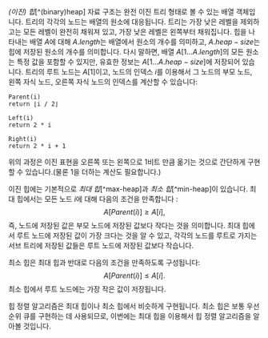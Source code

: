*(이진) 힙*[^(binary)heap] 자료 구조는 완전 이진 트리 형태로 볼 수 있는 배열 객체입니다. 트리의 각각의 노드는 배열의 원소에 대응됩니다. 트리는 가장 낮은 레벨을 제외하고는 모든 레벨이 완전히 채워져 있고, 가장 낮은 레벨은 왼쪽부터 채워집니다. 힙을 나타내는 배열 $A$에 대해 $A.length$는 배열에서 원소의 개수를 의미하고, $A.heap-size$는 힙에 저장된 원소의 개수를 의미합니다. 다시 말하면, 배열 $A[1\dots A.length]$의 모든 원소는 특정 값을 포함할 수 있지만, 유효한 정보는 $A[1\dots A.heap-size]$에 저장되어 있습니다. 트리의 루트 노드는 $A[1]$이고, 노드의 인덱스 $i$를 이용해서 그 노드의 부모 노드, 왼쪽 자식 노드, 오른쪽 자식 노드의 인덱스를 계산할 수 있습니다:
```pseudo
Parent(i)
return ⌊i / 2⌋

Left(i)
return 2 * i

Right(i)
return 2 * i + 1
```
위의 과정은 이진 표현을 오른쪽 또는 왼쪽으로 1비트 만큼 옮기는 것으로 간단하게 구현할 수 있습니다.(물론 1을 더하는 계산도 필요합니다.)

이진 힙에는 기본적으로 *최대 힙*[^max-heap]과 *최소 힙*[^min-heap]이 있습니다. 최대 힙에서는 모든 노드 $i$에 대해 다음의 조건을 만족합니다 : $$A[Parent(i)] \ge A[i],$$ 즉, 노드에 저장된 값은 부모 노드에 저장된 값보다 작다는 것을 의미합니다. 최대 힙에서 루트 노드에 저장된 값이 가장 크다는 것을 알 수 있고, 각각의 노드를 루트로 가지는 서브 트리에 저장된 값들은 루트 노드에 저장된 값보다 작습니다.

최소 힙은 최대 힙과 반대로 다음의 조건을 만족하도록 구성됩니다: $$A[Parent(i)]\le A[i].$$
최소 힙에서 루트 노드에는 가장 작은 값이 저장됩니다.

힙 정렬 알고리즘은 최대 힙이나 최소 힙에서 비슷하게 구현됩니다. 최소 힙은 보통 우선 순위 큐를 구현하는 데 사용되므로, 이번에는 최대 힙을 이용해서 힙 정렬 알고리즘을 알아볼 것입니다.





